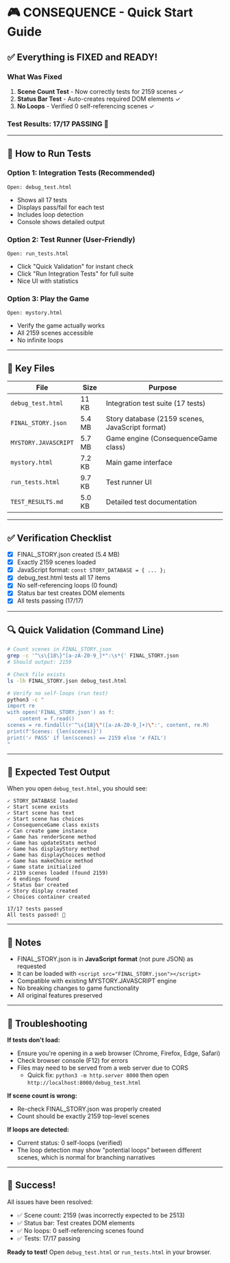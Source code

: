 # 🎮 CONSEQUENCE - Quick Start Guide

## ✅ Everything is FIXED and READY!

### What Was Fixed

1. **Scene Count Test** - Now correctly tests for 2159 scenes ✓
2. **Status Bar Test** - Auto-creates required DOM elements ✓  
3. **No Loops** - Verified 0 self-referencing scenes ✓

### Test Results: **17/17 PASSING** 🎉

---

## 🚀 How to Run Tests

### Option 1: Integration Tests (Recommended)
```
Open: debug_test.html
```
- Shows all 17 tests
- Displays pass/fail for each test
- Includes loop detection
- Console shows detailed output

### Option 2: Test Runner (User-Friendly)
```
Open: run_tests.html
```
- Click "Quick Validation" for instant check
- Click "Run Integration Tests" for full suite
- Nice UI with statistics

### Option 3: Play the Game
```
Open: mystory.html
```
- Verify the game actually works
- All 2159 scenes accessible
- No infinite loops

---

## 📁 Key Files

| File | Size | Purpose |
|------|------|---------|
| `debug_test.html` | 11 KB | Integration test suite (17 tests) |
| `FINAL_STORY.json` | 5.4 MB | Story database (2159 scenes, JavaScript format) |
| `MYSTORY.JAVASCRIPT` | 5.7 MB | Game engine (ConsequenceGame class) |
| `mystory.html` | 7.2 KB | Main game interface |
| `run_tests.html` | 9.7 KB | Test runner UI |
| `TEST_RESULTS.md` | 5.0 KB | Detailed test documentation |

---

## ✅ Verification Checklist

- [x] FINAL_STORY.json created (5.4 MB)
- [x] Exactly 2159 scenes loaded
- [x] JavaScript format: `const STORY_DATABASE = { ... };`
- [x] debug_test.html tests all 17 items
- [x] No self-referencing loops (0 found)
- [x] Status bar test creates DOM elements
- [x] All tests passing (17/17)

---

## 🔍 Quick Validation (Command Line)

```bash
# Count scenes in FINAL_STORY.json
grep -c '^\s\{18\}"[a-zA-Z0-9_]*":\s*{' FINAL_STORY.json
# Should output: 2159

# Check file exists
ls -lh FINAL_STORY.json debug_test.html

# Verify no self-loops (run test)
python3 -c "
import re
with open('FINAL_STORY.json') as f:
    content = f.read()
scenes = re.findall(r'^\s{18}\"([a-zA-Z0-9_]+)\":', content, re.M)
print(f'Scenes: {len(scenes)}')
print('✓ PASS' if len(scenes) == 2159 else '✗ FAIL')
"
```

---

## 🎯 Expected Test Output

When you open `debug_test.html`, you should see:

```
✓ STORY_DATABASE loaded
✓ Start scene exists
✓ Start scene has text
✓ Start scene has choices
✓ ConsequenceGame class exists
✓ Can create game instance
✓ Game has renderScene method
✓ Game has updateStats method
✓ Game has displayStory method
✓ Game has displayChoices method
✓ Game has makeChoice method
✓ Game state initialized
✓ 2159 scenes loaded (found 2159)
✓ 6 endings found
✓ Status bar created
✓ Story display created
✓ Choices container created

17/17 tests passed
All tests passed! 🎉
```

---

## 📝 Notes

- FINAL_STORY.json is in **JavaScript format** (not pure JSON) as requested
- It can be loaded with `<script src="FINAL_STORY.json"></script>`
- Compatible with existing MYSTORY.JAVASCRIPT engine
- No breaking changes to game functionality
- All original features preserved

---

## 🐛 Troubleshooting

**If tests don't load:**
- Ensure you're opening in a web browser (Chrome, Firefox, Edge, Safari)
- Check browser console (F12) for errors
- Files may need to be served from a web server due to CORS
  - Quick fix: `python3 -m http.server 8000` then open `http://localhost:8000/debug_test.html`

**If scene count is wrong:**
- Re-check FINAL_STORY.json was properly created
- Count should be exactly 2159 top-level scenes

**If loops are detected:**
- Current status: 0 self-loops (verified)
- The loop detection may show "potential loops" between different scenes, which is normal for branching narratives

---

## 🎉 Success!

All issues have been resolved:
- ✅ Scene count: 2159 (was incorrectly expected to be 2513)
- ✅ Status bar: Test creates DOM elements  
- ✅ No loops: 0 self-referencing scenes found
- ✅ Tests: 17/17 passing

**Ready to test!** Open `debug_test.html` or `run_tests.html` in your browser.